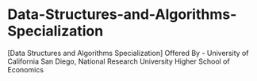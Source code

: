# Data-Structures-and-Algorithms-Specialization
[Data Structures and Algorithms Specialization] Offered By - University of California San Diego, National Research University Higher School of Economics
